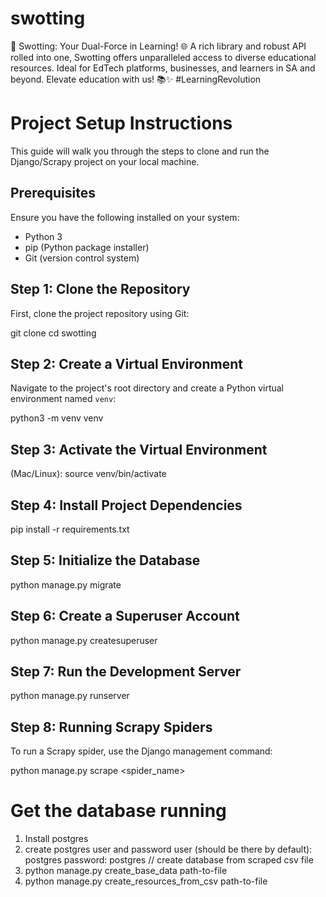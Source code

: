# swotting
🚀 Swotting: Your Dual-Force in Learning! 🌐 A rich library and robust API rolled into one, Swotting offers unparalleled access to diverse educational resources. Ideal for EdTech platforms, businesses, and learners in SA and beyond. Elevate education with us! 📚✨ #LearningRevolution

# Project Setup Instructions

This guide will walk you through the steps to clone and run the Django/Scrapy project on your local machine.

## Prerequisites

Ensure you have the following installed on your system:
- Python 3
- pip (Python package installer)
- Git (version control system)

## Step 1: Clone the Repository


First, clone the project repository using Git:

git clone <your-repository-url>
cd swotting

## Step 2: Create a Virtual Environment

Navigate to the project's root directory and create a Python virtual environment named `venv`:

python3 -m venv venv

## Step 3: Activate the Virtual Environment
(Mac/Linux): source venv/bin/activate

## Step 4: Install Project Dependencies
pip install -r requirements.txt

## Step 5: Initialize the Database
python manage.py migrate

## Step 6: Create a Superuser Account
python manage.py createsuperuser

## Step 7: Run the Development Server
python manage.py runserver

## Step 8: Running Scrapy Spiders
To run a Scrapy spider, use the Django management command:

python manage.py scrape <spider_name>

# Get the database running
1. Install postgres
2. create postgres user and password user (should be there by default): postgres password: postgres
// create database from scraped csv file
3. python manage.py create_base_data path-to-file
4. python manage.py create_resources_from_csv path-to-file


